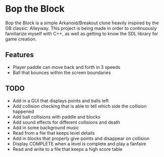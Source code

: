 # Bop the Block
Bop the Block is a simple Arkanoid/Breakout clone heavily inspired by the GB classic: Alleyway. This project is being made in order to continuously familiarize myself with C++, as well as getting to know the SDL library for game creation.

## Features
* Player paddle can move back and forth in 3 speeds
* Ball that bounces within the screen boundaries

## TODO
* Add in a GUI that displays points and balls left
* Add collision checking that is able to tell which side the collision happened
* Add ball collisions with paddle and blocks
* Add sound effects for different collisions and death
* Add in some background music
* Read from a file that keeps level details
* Add in blocks that properly give points and disappear on collision
* Display COMPLETE when a level is complete and play a fanfaire
* Read and write to a file that keeps a high score table
